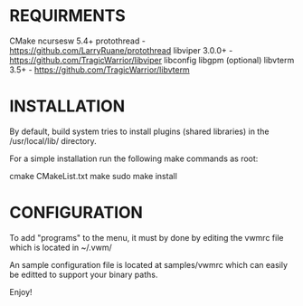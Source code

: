REQUIRMENTS
===========

CMake
ncursesw 5.4+
protothread - https://github.com/LarryRuane/protothread
libviper 3.0.0+  - https://github.com/TragicWarrior/libviper
libconfig
libgpm (optional)
libvterm 3.5+ - https://github.com/TragicWarrior/libvterm

INSTALLATION
============

By default, build system tries to install plugins (shared libraries) in the
/usr/local/lib/ directory.  

For a simple installation run the following make commands as root:

cmake CMakeList.txt
make
sudo make install

CONFIGURATION
=============

To add "programs" to the menu, it must by done by editing the vwmrc file
which is located in ~/.vwm/

An sample configuration file is located at samples/vwmrc which can easily be
editted to support your binary paths.

Enjoy!
